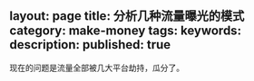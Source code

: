 layout: page
title:  分析几种流量曝光的模式
category: make-money
tags:
keywords:
description:
published:  true
---



现在的问题是流量全部被几大平台劫持，瓜分了。

















